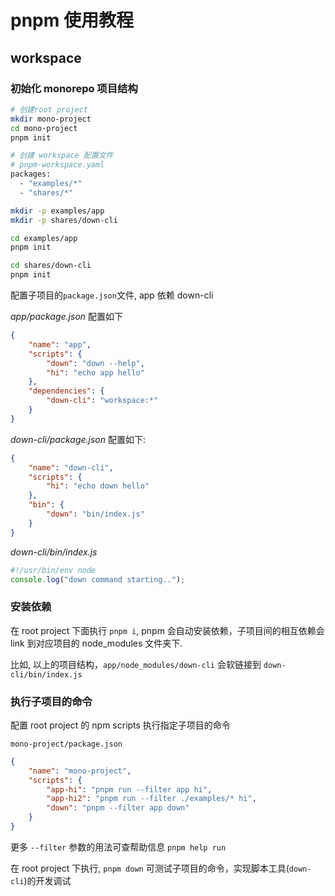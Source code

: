 # pnpm 使用教程

## workspace

### 初始化 monorepo 项目结构

```bash
# 创建root project
mkdir mono-project
cd mono-project
pnpm init

# 创建 workspace 配置文件
# pnpm-workspace.yaml
packages:
  - "examples/*"
  - "shares/*"

mkdir -p examples/app
mkdir -p shares/down-cli

cd examples/app
pnpm init

cd shares/down-cli
pnpm init

```

配置子项目的`package.json`文件, app 依赖 down-cli

_app/package.json_ 配置如下

```json
{
    "name": "app",
    "scripts": {
        "down": "down --help",
        "hi": "echo app hello"
    },
    "dependencies": {
        "down-cli": "workspace:*"
    }
}
```

_down-cli/package.json_ 配置如下:

```json
{
    "name": "down-cli",
    "scripts": {
        "hi": "echo down hello"
    },
    "bin": {
        "down": "bin/index.js"
    }
}
```

_down-cli/bin/index.js_

```js
#!/usr/bin/env node
console.log("down command starting..");
```

### 安装依赖

在 root project 下面执行 `pnpm i`, pnpm 会自动安装依赖，子项目间的相互依赖会 link 到对应项目的 node_modules 文件夹下.

比如, 以上的项目结构，`app/node_modules/down-cli` 会软链接到 `down-cli/bin/index.js`

### 执行子项目的命令

配置 root project 的 npm scripts 执行指定子项目的命令

`mono-project/package.json`

```json
{
    "name": "mono-project",
    "scripts": {
        "app-hi": "pnpm run --filter app hi",
        "app-hi2": "pnpm run --filter ./examples/* hi",
        "down": "pnpm --filter app down"
    }
}
```

更多 `--filter` 参数的用法可查帮助信息 `pnpm help run`

在 root project 下执行, `pnpm down` 可测试子项目的命令，实现脚本工具(`down-cli`)的开发调试

